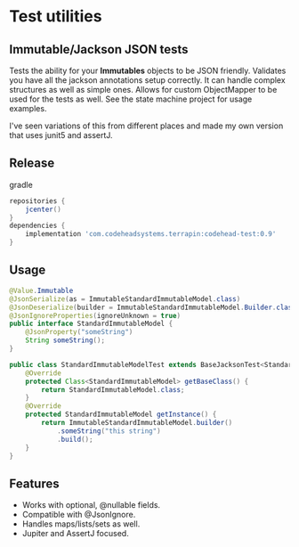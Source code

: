 # Test utilities

## Immutable/Jackson JSON tests

Tests the ability for your **Immutables** objects to be JSON friendly. Validates
you have all the jackson annotations setup correctly. It can handle complex
structures as well as simple ones. Allows for custom ObjectMapper to be used for
the tests as well. See the state machine project for usage examples.

I've seen variations of this from different places and made my own version that
uses junit5 and assertJ.

## Release

gradle

```groovy
repositories {
    jcenter()
}
dependencies {
    implementation 'com.codeheadsystems.terrapin:codehead-test:0.9'
}
```

## Usage

```java
@Value.Immutable
@JsonSerialize(as = ImmutableStandardImmutableModel.class)
@JsonDeserialize(builder = ImmutableStandardImmutableModel.Builder.class)
@JsonIgnoreProperties(ignoreUnknown = true)
public interface StandardImmutableModel {
    @JsonProperty("someString")
    String someString();
}

public class StandardImmutableModelTest extends BaseJacksonTest<StandardImmutableModel> {
    @Override
    protected Class<StandardImmutableModel> getBaseClass() {
        return StandardImmutableModel.class;
    }
    @Override
    protected StandardImmutableModel getInstance() {
        return ImmutableStandardImmutableModel.builder()
            .someString("this string")
            .build();
    }
}
```

## Features

* Works with optional, @nullable fields.
* Compatible with @JsonIgnore.
* Handles maps/lists/sets as well.
* Jupiter and AssertJ focused.